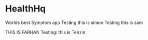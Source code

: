 # HealthHq
Worlds best Symptom app
Testing this is simon
Testing this is sam

THIS IS FARHAN
Testing: this is Tenzin
